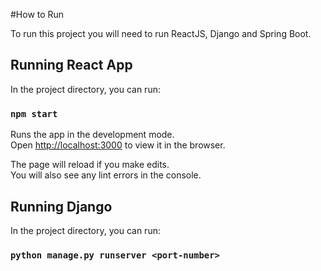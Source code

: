 #How to Run

To run this project you will need to run ReactJS, Django and Spring Boot.

## Running React App

In the project directory, you can run:

### `npm start`

Runs the app in the development mode.\
Open [http://localhost:3000](http://localhost:3000) to view it in the browser.

The page will reload if you make edits.\
You will also see any lint errors in the console.

## Running Django

In the project directory, you can run:

### `python manage.py runserver <port-number>`
